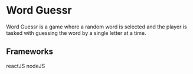 # Word Guessr

Word Guessr is a game where a random word is selected and the player is tasked with guessing the word by a single letter at a time.

## Frameworks

reactJS
nodeJS
